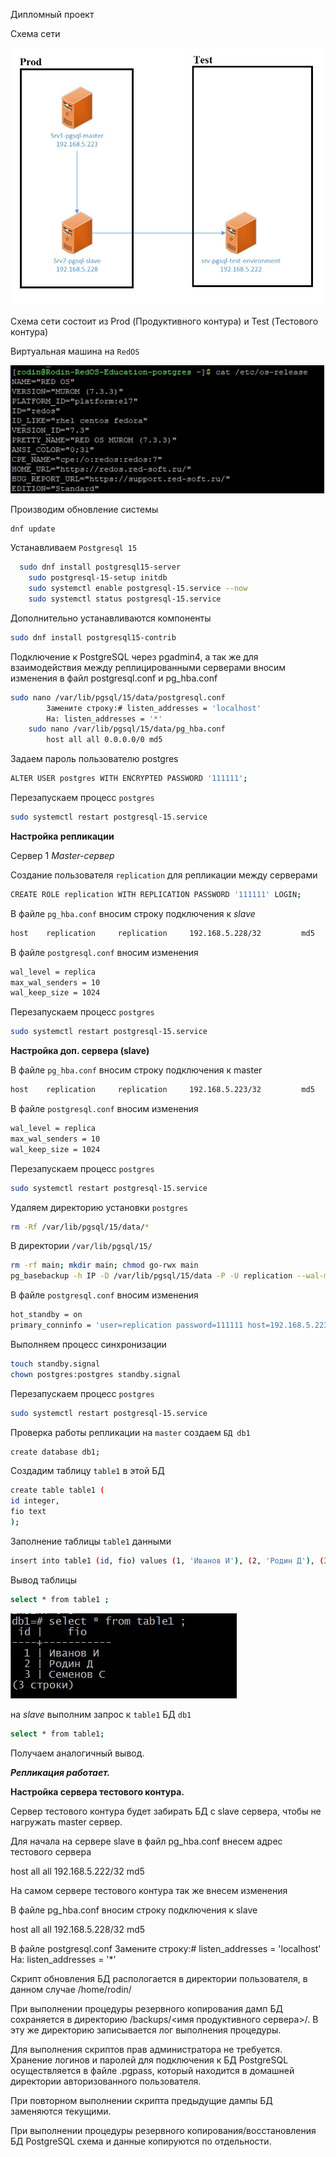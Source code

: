 Дипломный проект

Схема сети



![Postgers](https://github.com/DenisRodin86/Otus/blob/main/diplom/d-1.jpg)



Схема сети состоит из Prod (Продуктивного контура) и Test (Тестового контура)


Виртуальная машина на `RedOS`



![Postgers](https://github.com/DenisRodin86/Otus/blob/main/diplom/d-2.jpg)



Производим обновление системы

```bash
dnf update
```


Устанавливаем `Postgresql 15`

```bash
  sudo dnf install postgresql15-server
	sudo postgresql-15-setup initdb
	sudo systemctl enable postgresql-15.service --now
	sudo systemctl status postgresql-15.service
```


Дополнительно устанавливаются компоненты

```bash
sudo dnf install postgresql15-contrib
```


Подключение к PostgreSQL через pgadmin4, а так же для взаимодействия между реплицированными серверами вносим изменения в файл postgresql.conf и pg_hba.conf

```bash
sudo nano /var/lib/pgsql/15/data/postgresql.conf
		Замените строку:# listen_addresses = 'localhost'
		На: listen_addresses = '*' 
	sudo nano /var/lib/pgsql/15/data/pg_hba.conf
		host all all 0.0.0.0/0 md5
```


Задаем пароль пользователю postgres 

```bash
ALTER USER postgres WITH ENCRYPTED PASSWORD '111111';
```

Перезапускаем процесс `postgres`

```bash
sudo systemctl restart postgresql-15.service
```


****Настройка репликации****


Сервер 1 *Master-сервер*


Создание пользователя `replication` для репликации между серверами

```bash
CREATE ROLE replication WITH REPLICATION PASSWORD '111111' LOGIN;
```

В файле `pg_hba.conf` вносим строку подключения к *slave*

```bash
host    replication     replication     192.168.5.228/32         md5	
```


В файле `postgresql.conf` вносим изменения

```bash
wal_level = replica
max_wal_senders = 10
wal_keep_size = 1024
```

Перезапускаем процесс `postgres`

```bash
sudo systemctl restart postgresql-15.service
```



****Настройка доп. сервера (slave)****


В файле `pg_hba.conf` вносим строку подключения к master

```bash
host    replication     replication     192.168.5.223/32         md5	
```

В файле `postgresql.conf` вносим изменения

```bash
wal_level = replica
max_wal_senders = 10
wal_keep_size = 1024
```

Перезапускаем процесс `postgres`

```bash
sudo systemctl restart postgresql-15.service
```

Удаляем директорию установки `postgres`

```bash
rm -Rf /var/lib/pgsql/15/data/*
```

В директории `/var/lib/pgsql/15/`

```bash
rm -rf main; mkdir main; chmod go-rwx main
pg_basebackup -h IP -D /var/lib/pgsql/15/data -P -U replication --wal-method=stream
```

В файле `postgresql.conf` вносим изменения

```bash
hot_standby = on
primary_conninfo = 'user=replication password=111111 host=192.168.5.223 port=5432 sslmode=prefer sslcompression=1 krbsrvname=postgresql-15.service'
```

Выполняем процесс синхронизации

```bash
touch standby.signal
chown postgres:postgres standby.signal
```

Перезапускаем процесс `postgres`

```bash
sudo systemctl restart postgresql-15.service
```

Проверка работы репликации на `master` создаем `БД db1`

```bash
create database db1;
```

Создадим таблицу `table1` в этой БД

```bash
create table table1 (
id integer,
fio text
);
```

Заполнение таблицы `table1` данными

```bash
insert into table1 (id, fio) values (1, 'Иванов И'), (2, 'Родин Д'), (3, 'Семенов С');
```


Вывод таблицы 

```bash
select * from table1 ;
```



![Postgers](https://github.com/DenisRodin86/Otus/blob/main/diplom/d-3.jpg)



на *slave* выполним запрос к `table1` БД `db1`

```bash
select * from table1;
```


Получаем аналогичный вывод.

***Репликация работает.***




****Настройка сервера тестового контура.****

Сервер тестового контура будет забирать БД с slave сервера, чтобы не нагружать master сервер.

Для начала на сервере slave в файл pg_hba.conf внесем адрес тестового сервера

host    all     all     192.168.5.222/32         md5	


На самом сервере тестового контура так же внесем изменения

В файле pg_hba.conf вносим строку подключения к slave

host    all     all     192.168.5.228/32         md5


В файле  postgresql.conf
Замените строку:# listen_addresses = 'localhost'
На: listen_addresses = '*' 

Скрипт обновления БД распологается в директории пользователя, в данном случае /home/rodin/

При выполнении процедуры резервного копирования дамп БД сохраняется в директорию /backups/<имя продуктивного сервера>/. В эту же директорию записывается лог выполнения процедуры. 

Для выполнения скриптов прав администратора не требуется. Хранение логинов и паролей для подключения к БД PostgreSQL осуществляется в файле .pgpass, который находится в домашней директории авторизованного пользователя.

При повторном выполнении скрипта предыдущие дампы БД заменяются текущими.

При выполнении процедуры резервного копирования/восстановления БД PostgreSQL схема и данные копируются по отдельности.


